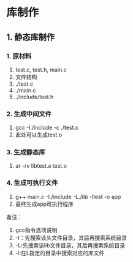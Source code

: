 # 库制作

## 1. 静态库制作
### 1. 原材料
1. test.c, test.h, main.c
2. 文件结构
  1. ./test.c
  2. ./main.c
  3. ./include/test.h

### 2. 生成中间文件
1. gcc -I./include  -c ./test.c
2. 此处可以生成test.o

### 3. 生成静态库
1. ar -rv libtest.a test.o

### 4. 生成可执行文件
1. g++ main.c -I./include -L./lib -ltest -o app
2. 最终生成app可执行程序

备注：
1. gcc指令选项说明
  1. -I：先搜索该头文件目录，其后再搜索系统目录
  2. -L:先搜索该lib文件目录，其后再搜索系统目录
  3. -l:在L指定的目录中搜索对应的库文件
